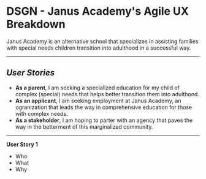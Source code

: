 # **DSGN - Janus Academy's Agile UX Breakdown**
Janus Academy is an alternative school that specializes in assisting families with special needs children transition into adulthood in a successful way. 

---

## **_User Stories_** ##
- **As a parent**, I am seeking a specialized education for my child of complex (special) needs that helps better transition them into adulthood.
- **As an applicant**, I am seeking employment at Janus Academy, an ogranization that leads the way in comprehensive education for those with complex needs. 
- **As a stakeholder**, I am hoping to parter with an agency that paves the way in the betterment of this marginalized community.

---

**User Story 1**
  - Who
  - What
  - Why